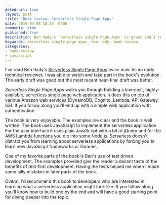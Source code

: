 ```yaml
---
dated-url: true
layout: post
title: 'Book review: Serverless Single Page Apps'
date: 2016-04-08 10:15 -0500
comments: true
published: true
description: Ben Rady's 'Serverless Single Page Apps' is great and I recommend it.
keywords: serverless single page apps, ben rady, book review
categories:
- book-review
- javascript
---
```


I've read Ben Rady's
[Serverless Single Page Apps](https://pragprog.com/book/brapps/serverless-single-page-apps)
twice now. As an early technical reviewer, I was able to watch and
take part in the book's evolution. The early draft was good but the
most recent near-final draft was better.

_Serverless Single Page Apps_ walks you through building a low-cost,
highly-available, serverless single page web application. It does this
on top of various Amazon web services (DynamoDB, Cognito, Lambda, API
Gateway, S3). If you follow along you'll end up with a simple web
application with authentication.

The book is very enjoyable. The examples are clear and the book is
well written. The book uses JavaScript to implement the serverless
application. For the user interface it uses plain JavaScript with a
bit of jQuery and for the AWS Lambda functions you dip into some
Node.js. _Serverless_ doesn't distract you from learning about
serverless applications by forcing you to learn new JavaScript
frameworks or libraries.

One of my favorite parts of the book is Ben's use of test driven
development. The examples provided give the reader a decent taste of
the benefits of test-first development. Having the tests helped me
when I made some silly mistakes in later parts of the book.

Overall I'd recommend this book to developers who are interested in
learning what a serverless application might look like. If you follow
along you'll know how to build one by the end and will have a good
starting point for diving deeper into the topic.